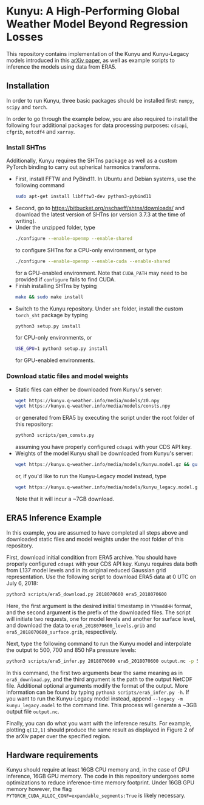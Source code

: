 ﻿# Kunyu: A High-Performing Global Weather Model Beyond Regression Losses

This repository contains implementation of the Kunyu and Kunyu-Legacy models introduced in this [arXiv paper](https://arxiv.org/abs/2312.08264), as well as example scripts to inference the models using data from ERA5.

## Installation

In order to run Kunyu, three basic packages should be installed first: `numpy`,  `scipy` and  `torch`.

In order to go through the example below, you are also required to install the following four additional packages for data processing purposes: `cdsapi`, `cfgrib`, `netcdf4` and `xarray`.

### Install SHTns

Additionally, Kunyu requires the SHTns package as well as a custom PyTorch binding to carry out spherical harmonics transforms.

- First, install FFTW and PyBind11. In Ubuntu and Debian systems, use the following command
  ```bash
  sudo apt-get install libfftw3-dev python3-pybind11
  ```
- Second, go to https://bitbucket.org/nschaeff/shtns/downloads/ and download the latest version of SHTns (or version 3.7.3 at the time of writing).
- Under the unzipped folder, type
  ```bash
  ./configure --enable-openmp --enable-shared
  ```
  to configure SHTns for a CPU-only environment, or type
  ```bash
  ./configure --enable-openmp --enable-cuda --enable-shared
  ```
  for a GPU-enabled environment. Note that `CUDA_PATH` may need to be provided if `configure` fails to find CUDA.
- Finish installing SHTns by typing
  ```bash
  make && sudo make install
  ```
- Switch to the Kunyu repository. Under `sht` folder, install the custom `torch_sht` package by typing
  ```bash
  python3 setup.py install
  ```
  for CPU-only environments, or
  ```bash
  USE_GPU=1 python3 setup.py install
  ```
  for GPU-enabled environments.

### Download static files and model weights

- Static files can either be downloaded from Kunyu's server:
  ```bash
  wget https://kunyu.q-weather.info/media/models/z0.npy
  wget https://kunyu.q-weather.info/media/models/consts.npy
  ```
  or generated from ERA5 by executing the script under the root folder of this repository:
  ```bash
  python3 scripts/gen_consts.py
  ```
  assuming you have properly configured `cdsapi` with your CDS API key.
- Weights of the model Kunyu shall be downloaded from Kunyu's server:
  ```bash
  wget https://kunyu.q-weather.info/media/models/kunyu.model.gz && gunzip kunyu.model.gz
  ```
  or, if you'd like to run the Kunyu-Legacy model instead, type
  ```bash
  wget https://kunyu.q-weather.info/media/models/kunyu_legacy.model.gz && gunzip kunyu_legacy.model.gz
  ```
  Note that it will incur a ~7GB download.

## ERA5 Inference Example

In this example, you are assumed to have completed all steps above and downloaded static files and model weights under the root folder of this repository.

First, download initial condition from ERA5 archive. You should have properly configured `cdsapi` with your CDS API key. Kunyu requires data both from L137 model levels and in its original reduced Gaussian grid representation. Use the following script to download ERA5 data at 0 UTC on July 6, 2018:
```bash
python3 scripts/era5_download.py 2018070600 era5_2018070600
```
Here, the first argument is the desired initial timestamp in `YYmmddHH` format, and the second argument is the prefix of the downloaded files. The script will initiate two requests, one for model levels and another for surface level, and download the data to `era5_2018070600_levels.grib` and `era5_2018070600_surface.grib`, respectively.

Next, type the following command to run the Kunyu model and interpolate the output to 500, 700 and 850 hPa pressure levels:
```bash
python3 scripts/era5_infer.py 2018070600 era5_2018070600 output.nc -p 500 700 850 --add-q --add-mslp
```
In this command, the first two arguments bear the same meaning as in `era5_download.py`, and the third argument is the path to the output NetCDF file. Additional optional arguments modify the format of the output. More information can be found by typing `python3 scripts/era5_infer.py -h`. If you want to run the Kunyu-Legacy model instead, append `--legacy -m kunyu_legacy.model` to the command line. This process will generate a ~3GB output file `output.nc`.

Finally, you can do what you want with the inference results. For example, plotting `q[12,1]` should produce the same result as displayed in Figure 2 of the arXiv paper over the specified region.

## Hardware requirements

Kunyu should require at least 16GB CPU memory and, in the case of GPU inference, 16GB GPU memory. The code in this repository undergoes some optimizations to reduce inference-time memory footprint. Under 16GB GPU memory however, the flag `PYTORCH_CUDA_ALLOC_CONF=expandable_segments:True` is likely necessary.
